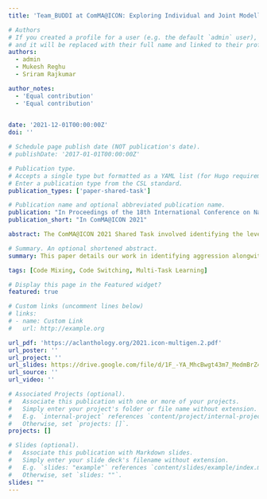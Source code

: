 ```yaml
---
title: 'Team_BUDDI at ComMA@ICON: Exploring Individual and Joint Modelling Approaches for Detecting Aggression, Communal Bias and Gender Bias'

# Authors
# If you created a profile for a user (e.g. the default `admin` user), write the username (folder name) here
# and it will be replaced with their full name and linked to their profile.
authors:
  - admin
  - Mukesh Reghu
  - Sriram Rajkumar

author_notes:
  - 'Equal contribution'
  - 'Equal contribution'

  
date: '2021-12-01T00:00:00Z'
doi: ''

# Schedule page publish date (NOT publication's date).
# publishDate: '2017-01-01T00:00:00Z'

# Publication type.
# Accepts a single type but formatted as a YAML list (for Hugo requirements).
# Enter a publication type from the CSL standard.
publication_types: ['paper-shared-task']

# Publication name and optional abbreviated publication name.
publication: "In Proceedings of the 18th International Conference on Natural Language Processing: Shared Task on Multilingual Gender Biased and Communal Language Identification"
publication_short: "In ComMA@ICON 2021"

abstract: The ComMA@ICON 2021 Shared Task involved identifying the level of aggression and identifying gender bias and communal bias from texts in various languages from the domain of social media. In this paper, we present the description and analyses of systems we implemented towards these tasks. We built systems utilizing Transformer-based models, experimented by individually and jointly modelling these tasks, and investigated the performance of a feature engineering method in conjunction with a joint modelling approach. We demonstrate that the joint modelling approaches outperform the individual modelling approach in most cases.

# Summary. An optional shortened abstract.
summary: This paper details our work in identifying aggression alongwith gender and communal bias from code-mixed social-media posts in different Indian languages. In this paper, we explore a novel multi-task learning approach that performs the best across all three tasks. We also explore different joint modelling approaches to understand which approaches work the best and analyze their shortcomings and strengths. 

tags: [Code Mixing, Code Switching, Multi-Task Learning]

# Display this page in the Featured widget?
featured: true

# Custom links (uncomment lines below)
# links:
# - name: Custom Link
#   url: http://example.org

url_pdf: 'https://aclanthology.org/2021.icon-multigen.2.pdf'
url_poster: ''
url_project: ''
url_slides: https://drive.google.com/file/d/1F_-YA_MhcBwgt43m7_MedmBrZ4ye35-M/view?usp=sharing
url_source: ''
url_video: ''

# Associated Projects (optional).
#   Associate this publication with one or more of your projects.
#   Simply enter your project's folder or file name without extension.
#   E.g. `internal-project` references `content/project/internal-project/index.md`.
#   Otherwise, set `projects: []`.
projects: []

# Slides (optional).
#   Associate this publication with Markdown slides.
#   Simply enter your slide deck's filename without extension.
#   E.g. `slides: "example"` references `content/slides/example/index.md`.
#   Otherwise, set `slides: ""`.
slides: ""
---
```

